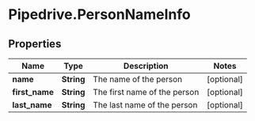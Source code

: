 # Pipedrive.PersonNameInfo

## Properties

Name | Type | Description | Notes
------------ | ------------- | ------------- | -------------
**name** | **String** | The name of the person | [optional] 
**first_name** | **String** | The first name of the person | [optional] 
**last_name** | **String** | The last name of the person | [optional] 


